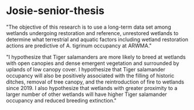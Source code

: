 # Josie-senior-thesis
"The objective of this research is to use a long-term data set among wetlands undergoing restoration and reference, unrestored wetlands to determine what terrestrial and aquatic factors including wetland restoration actions are predictive of A. tigrinum occupancy at ARWMA." 
 
"I hypothesize that Tiger salamanders are more likely to breed at wetlands with open canopies and dense emergent vegetation and surrounded by uplands of low canopy cover. I hypothesize that Tiger salamander occupancy will also be positively associated with the filling of historic ditches, removal of tree canopy, and the reintroduction of fire to wetlands since 2019. I also hypothesize that wetlands with greater proximity to a larger number of other wetlands will have higher Tiger salamander occupancy and reduced breeding extinction."
